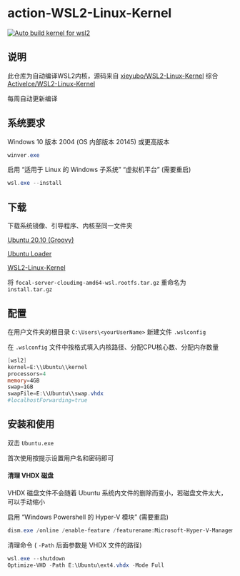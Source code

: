 # action-WSL2-Linux-Kernel

[![Auto build kernel for wsl2](https://github.com/liwenjie119/action-WSL2-Linux-Kernel/workflows/Auto%20build%20kernel%20for%20wsl2/badge.svg)](https://github.com/liwenjie119/action-WSL2-Linux-Kernel/actions)

## 说明

此仓库为自动编译WSL2内核，源码来自 [xieyubo/WSL2-Linux-Kernel](https://github.com/xieyubo/WSL2-Linux-Kernel) 综合 [ActiveIce/WSL2-Linux-Kernel](https://github.com/ActiveIce/WSL2-Linux-Kernel)

每周自动更新编译

## 系统要求

Windows 10 版本 2004 (OS 内部版本 20145) 或更高版本
``` PowerShell
winver.exe
```

启用 “适用于 Linux 的 Windows 子系统” “虚拟机平台” (需要重启)
``` PowerShell
wsl.exe --install
```

## 下载

下载系统镜像、引导程序、内核至同一文件夹

[Ubuntu 20.10 (Groovy)](https://cloud-images.ubuntu.com/groovy/current/groovy-server-cloudimg-amd64-wsl.rootfs.tar.gz)

[Ubuntu Loader](https://raw.githubusercontent.com/liwenjie119/action-WSL2-Linux-Kernel/master/ubuntu.exe)

[WSL2-Linux-Kernel](https://raw.githubusercontent.com/liwenjie119/action-WSL2-Linux-Kernel/master/kernel)


将 `focal-server-cloudimg-amd64-wsl.rootfs.tar.gz` 重命名为 `install.tar.gz`

## 配置
在用户文件夹的根目录 `C:\Users\<yourUserName>` 新建文件 `.wslconfig`

在 `.wslconfig` 文件中按格式填入内核路径、分配CPU核心数、分配内存数量

``` PowerShell
[wsl2]
kernel=E:\\Ubuntu\\kernel
processors=4
memory=4GB
swap=1GB
swapFile=E:\\Ubuntu\\swap.vhdx
#localhostForwarding=true
```

## 安装和使用
双击 `Ubuntu.exe`

首次使用按提示设置用户名和密码即可


#### 清理 VHDX 磁盘
VHDX 磁盘文件不会随着 Ubuntu 系统内文件的删除而变小，若磁盘文件太大，可以手动缩小

启用 “Windows Powershell 的 Hyper-V 模块” (需要重启)
``` PowerShell
dism.exe /online /enable-feature /featurename:Microsoft-Hyper-V-Management-PowerShell /all /norestart
```
清理命令 ( `-Path` 后面参数是 VHDX 文件的路径)
``` PowerShell
wsl.exe --shutdown
Optimize-VHD -Path E:\Ubuntu\ext4.vhdx -Mode Full
```
